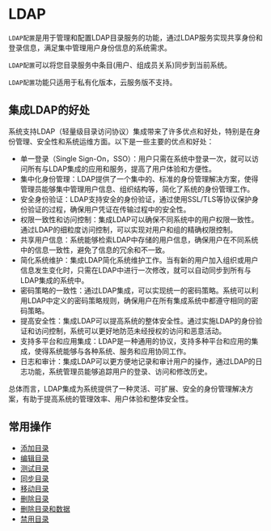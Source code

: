 LDAP
===

`LDAP配置`是用于管理和配置LDAP目录服务的功能，通过LDAP服务实现共享身份和登录信息，满足集中管理用户身份信息的系统需求。

`LDAP配置`可以将您目录服务中条目(用户、组成员关系)同步到当前系统。

`LDAP配置`功能只适用于私有化版本，云服务版不支持。

## 集成LDAP的好处

系统支持LDAP（轻量级目录访问协议）集成带来了许多优点和好处，特别是在身份管理、安全性和系统运维方面。以下是一些主要的优点和好处：

- 单一登录（Single Sign-On，SSO）：用户只需在系统中登录一次，就可以访问所有与LDAP集成的应用和服务，提高了用户体验和方便性。
- 集中化身份管理：LDAP提供了一个集中的、标准的身份管理解决方案，使得管理员能够集中管理用户信息、组织结构等，简化了系统的身份管理工作。
- 安全身份验证：LDAP支持安全的身份验证，通过使用SSL/TLS等协议保护身份验证的过程，确保用户凭证在传输过程中的安全性。
- 权限一致性和访问控制：集成LDAP可以确保不同系统中的用户权限一致性。通过LDAP的细粒度访问控制，可以实现对用户和组的精确权限控制。
- 共享用户信息：系统能够检索LDAP中存储的用户信息，确保用户在不同系统中的信息一致性，避免了信息的冗余和不一致。
- 简化系统维护：集成LDAP简化系统维护工作。当有新的用户加入组织或用户信息发生变化时，只需在LDAP中进行一次修改，就可以自动同步到所有与LDAP集成的系统中。
- 密码策略的一致性：通过LDAP集成，可以实现统一的密码策略。系统可以利用LDAP中定义的密码策略规则，确保用户在所有集成系统中都遵守相同的密码策略。
- 提高安全性：集成LDAP可以提高系统的整体安全性。通过实施LDAP的身份验证和访问控制，系统可以更好地防范未经授权的访问和恶意活动。
- 支持多平台和应用集成：LDAP是一种通用的协议，支持多种平台和应用的集成，使得系统能够与各种系统、服务和应用协同工作。
- 日志和审计：集成LDAP可以更方便地记录和审计用户的操作，通过LDAP的日志功能，系统管理员能够追踪用户的登录、访问和修改历史。

总体而言，LDAP集成为系统提供了一种灵活、可扩展、安全的身份管理解决方案，有助于提高系统的管理效率、用户体验和整体安全性。

## 常用操作

- [添加目录](https://www.xcan.cloud/help/doc/205515877330714629?c=209786859381858389)
- [编辑目录](https://www.xcan.cloud/help/doc/205515877330714629?c=209786779924963214)
- [测试目录](https://www.xcan.cloud/help/doc/205515877330714629?c=209786859381858394)
- [同步目录](https://www.xcan.cloud/help/doc/205515877330714629?c=209786859381858396)
- [移动目录](https://www.xcan.cloud/help/doc/205515877330714629?c=209786779924963219)
- [删除目录](https://www.xcan.cloud/help/doc/205515877330714629?c=209786859381858398)
- [删除目录和数据](https://www.xcan.cloud/help/doc/205515877330714629?c=209786779924963224)
- [禁用目录](https://www.xcan.cloud/help/doc/205515877330714629?c=209786859381858400)


